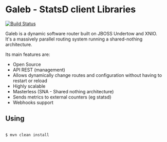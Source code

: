 Galeb - StatsD client Libraries
===========================
[![Build Status](https://travis-ci.org/galeb/galeb3-statsd.svg)](https://travis-ci.org/galeb/galeb3-statsd)

Galeb is a dynamic software router built on JBOSS Undertow and XNIO.<br/>
It's a massively parallel routing system running a shared-nothing architecture.

Its main features are:
* Open Source
* API REST (management)
* Allows dynamically change routes and configuration without having to restart or reload
* Highly scalable
* Masterless (SNA - Shared nothing architecture)
* Sends metrics to external counters (eg statsd)
* Webhooks support

Using
-----

<code>
$ mvn clean install
</code><br/>

